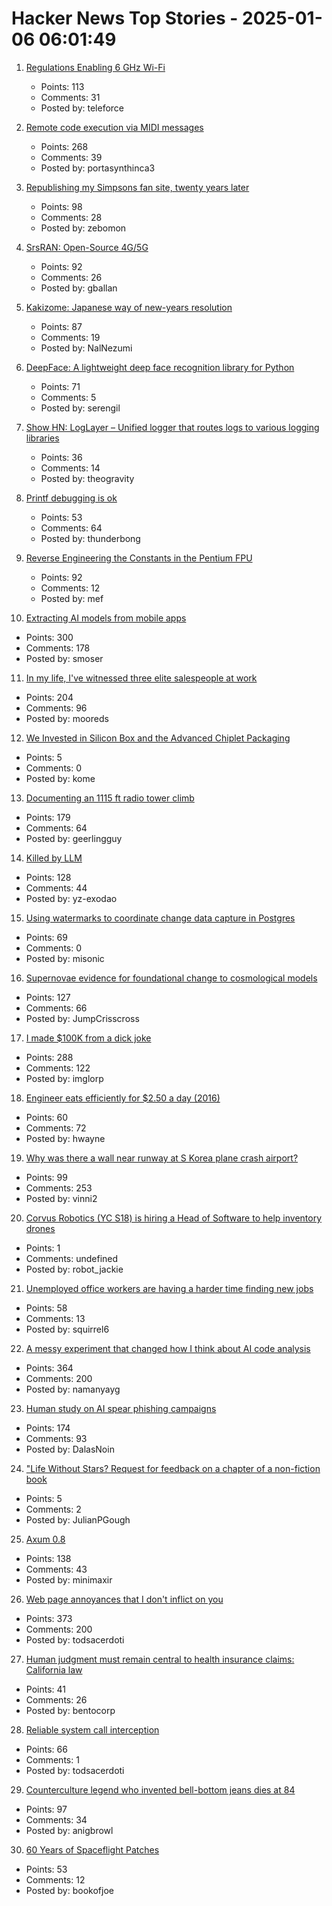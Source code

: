 # Hacker News Top Stories - 2025-01-06 06:01:49

1. [Regulations Enabling 6 GHz Wi-Fi](https://www.wi-fi.org/regulations-enabling-6-ghz-wi-fi)
   - Points: 113
   - Comments: 31
   - Posted by: teleforce

2. [Remote code execution via MIDI messages](https://psi3.ru/blog/swl01u/)
   - Points: 268
   - Comments: 39
   - Posted by: portasynthinca3

3. [Republishing my Simpsons fan site, twenty years later](https://www.bingeclock.com/blog/post/republishing-my-simpsons-fan-site-twenty-years-later)
   - Points: 98
   - Comments: 28
   - Posted by: zebomon

4. [SrsRAN: Open-Source 4G/5G](https://github.com/srsran)
   - Points: 92
   - Comments: 26
   - Posted by: gballan

5. [Kakizome: Japanese way of new-years resolution](https://harimus.github.io//2025/01/02/kakizome.html)
   - Points: 87
   - Comments: 19
   - Posted by: NalNezumi

6. [DeepFace: A lightweight deep face recognition library for Python](https://github.com/serengil/deepface)
   - Points: 71
   - Comments: 5
   - Posted by: serengil

7. [Show HN: LogLayer – Unified logger that routes logs to various logging libraries](https://loglayer.dev/)
   - Points: 36
   - Comments: 14
   - Posted by: theogravity

8. [Printf debugging is ok](https://www.polymonster.co.uk/blog/printf-debugging-is-ok)
   - Points: 53
   - Comments: 64
   - Posted by: thunderbong

9. [Reverse Engineering the Constants in the Pentium FPU](http://www.righto.com/2025/01/pentium-floating-point-ROM.html)
   - Points: 92
   - Comments: 12
   - Posted by: mef

10. [Extracting AI models from mobile apps](https://altayakkus.substack.com/p/you-wouldnt-download-an-ai)
   - Points: 300
   - Comments: 178
   - Posted by: smoser

11. [In my life, I've witnessed three elite salespeople at work](https://slate.com/life/2024/12/work-jobs-sales-telemarketing-america.html)
   - Points: 204
   - Comments: 96
   - Posted by: mooreds

12. [We Invested in Silicon Box and the Advanced Chiplet Packaging](https://medium.com/@heng.huang/why-we-invested-in-silicon-box-and-advanced-chiplet-packaging-3d1905c6ec2e)
   - Points: 5
   - Comments: 0
   - Posted by: kome

13. [Documenting an 1115 ft radio tower climb](https://www.jeffgeerling.com/blog/2024/documenting-1115-ft-radio-tower-climb)
   - Points: 179
   - Comments: 64
   - Posted by: geerlingguy

14. [Killed by LLM](https://r0bk.github.io/killedbyllm/)
   - Points: 128
   - Comments: 44
   - Posted by: yz-exodao

15. [Using watermarks to coordinate change data capture in Postgres](https://blog.sequinstream.com/using-watermarks-to-coordinate-change-data-capture-in-postgres/)
   - Points: 69
   - Comments: 0
   - Posted by: misonic

16. [Supernovae evidence for foundational change to cosmological models](https://academic.oup.com/mnrasl/article/537/1/L55/7926647)
   - Points: 127
   - Comments: 66
   - Posted by: JumpCrisscross

17. [I made $100K from a dick joke](https://imgur.com/gallery/KZ4u3c4)
   - Points: 288
   - Comments: 122
   - Posted by: imglorp

18. [Engineer eats efficiently for $2.50 a day (2016)](https://futureboy.us/blog/twofifty.html)
   - Points: 60
   - Comments: 72
   - Posted by: hwayne

19. [Why was there a wall near runway at S Korea plane crash airport?](https://www.bbc.com/news/articles/c0mvynnxzzmo)
   - Points: 99
   - Comments: 253
   - Posted by: vinni2

20. [Corvus Robotics (YC S18) is hiring a Head of Software to help inventory drones](undefined)
   - Points: 1
   - Comments: undefined
   - Posted by: robot_jackie

21. [Unemployed office workers are having a harder time finding new jobs](https://www.wsj.com/economy/jobs/job-search-workers-unemployment-months-5a4cfcee)
   - Points: 58
   - Comments: 13
   - Posted by: squirrel6

22. [A messy experiment that changed how I think about AI code analysis](https://nmn.gl/blog/ai-senior-developer)
   - Points: 364
   - Comments: 200
   - Posted by: namanyayg

23. [Human study on AI spear phishing campaigns](https://www.lesswrong.com/posts/GCHyDKfPXa5qsG2cP/human-study-on-ai-spear-phishing-campaigns)
   - Points: 174
   - Comments: 93
   - Posted by: DalasNoin

24. ["Life Without Stars? Request for feedback on a chapter of a non-fiction book](https://theeggandtherock.com/p/life-without-stars-stanets-and-ploons)
   - Points: 5
   - Comments: 2
   - Posted by: JulianPGough

25. [Axum 0.8](https://tokio.rs/blog/2025-01-01-announcing-axum-0-8-0)
   - Points: 138
   - Comments: 43
   - Posted by: minimaxir

26. [Web page annoyances that I don't inflict on you](http://rachelbythebay.com/w/2025/01/04/cruft/)
   - Points: 373
   - Comments: 200
   - Posted by: todsacerdoti

27. [Human judgment must remain central to health insurance claims: California law](https://www.mercurynews.com/2025/01/05/new-california-law-ban-artificial-intelligence-deny-insurance-claims/)
   - Points: 41
   - Comments: 26
   - Posted by: bentocorp

28. [Reliable system call interception](https://blog.mggross.com/intercepting-syscalls/)
   - Points: 66
   - Comments: 1
   - Posted by: todsacerdoti

29. [Counterculture legend who invented bell-bottom jeans dies at 84](https://www.sfgate.com/local/article/peggy-caserta-obituary-sf-bell-bottom-jeans-19976707.php)
   - Points: 97
   - Comments: 34
   - Posted by: anigbrowl

30. [60 Years of Spaceflight Patches](https://arstechnica.com/space/2024/12/after-60-years-of-spaceflight-patches-here-are-some-of-our-favorites/)
   - Points: 53
   - Comments: 12
   - Posted by: bookofjoe


